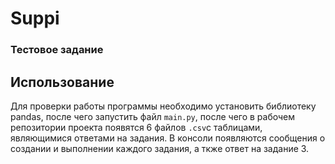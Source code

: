 # Suppi
### Тестовое задание

## Использование

Для проверки работы программы необходимо установить библиотеку pandas, после чего запустить файл `main.py`, после чего в рабочем репозитории проекта появятся 6 файлов `.csv`с таблицами, являющимися ответами на задания.
В консоли появляются сообщения о создании и выполнении каждого задания, а ткже ответ на задание 3.
